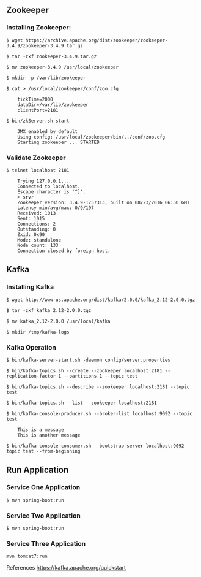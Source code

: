 ## Zookeeper
### Installing Zookeeper:

`$ wget https://archive.apache.org/dist/zookeeper/zookeeper-3.4.9/zookeeper-3.4.9.tar.gz`

`$ tar -zxf zookeeper-3.4.9.tar.gz`

`$ mv zookeeper-3.4.9 /usr/local/zookeeper`

`$ mkdir -p /var/lib/zookeeper`

`$ cat > /usr/local/zookeeper/conf/zoo.cfg`

		tickTime=2000
		dataDir=/var/lib/zookeeper
		clientPort=2181


`$ bin/zkServer.sh start`

		JMX enabled by default
		Using config: /usr/local/zookeeper/bin/../conf/zoo.cfg
		Starting zookeeper ... STARTED

### Validate Zookeeper
`$ telnet localhost 2181`

		Trying 127.0.0.1...
		Connected to localhost.
		Escape character is '^]'.
		> srvr
		Zookeeper version: 3.4.9-1757313, built on 08/23/2016 06:50 GMT
		Latency min/avg/max: 0/9/197
		Received: 1013
		Sent: 1015
		Connections: 2
		Outstanding: 0
		Zxid: 0x90
		Mode: standalone
		Node count: 133
		Connection closed by foreign host.


## Kafka
### Installing Kafka

`$ wget http://www-us.apache.org/dist/kafka/2.0.0/kafka_2.12-2.0.0.tgz`

`$ tar -zxf kafka_2.12-2.0.0.tgz`

`$ mv kafka_2.12-2.0.0 /usr/local/kafka`

`$ mkdir /tmp/kafka-logs`

### Kafka Operation

`$ bin/kafka-server-start.sh -daemon config/server.properties`

`$ bin/kafka-topics.sh --create --zookeeper localhost:2181 --replication-factor 1 --partitions 1 --topic test`

`$ bin/kafka-topics.sh --describe --zookeeper localhost:2181 --topic test`

`$ bin/kafka-topics.sh --list --zookeeper localhost:2181`

`$ bin/kafka-console-producer.sh --broker-list localhost:9092 --topic test`

		This is a message
		This is another message

`$ bin/kafka-console-consumer.sh --bootstrap-server localhost:9092 --topic test --from-beginning`


## Run Application

### Service One Application

`$ mvn spring-boot:run`

### Service Two Application

`$ mvn spring-boot:run`

### Service Three Application

`mvn tomcat7:run`


References
https://kafka.apache.org/quickstart